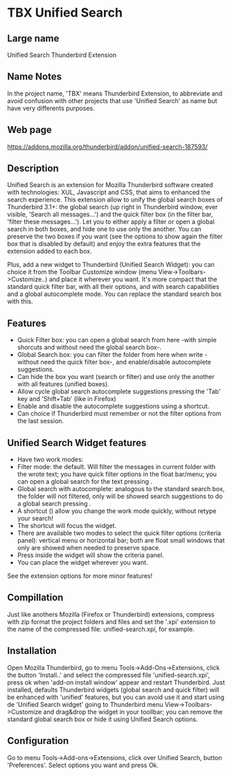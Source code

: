 TBX Unified Search
==================

Large name
-----------
Unified Search Thunderbird Extension

Name Notes
----------
In the project name, 'TBX' means Thunderbird Extension, to abbreviate and avoid confusion with other projects that use 'Unified Search' as name but have very differents purposes.

Web page
--------
https://addons.mozilla.org/thunderbird/addon/unified-search-187593/

Description
-----------
Unified Search is an extension for Mozilla Thunderbird software created with technologies: XUL, Javascript and CSS, that aims to enhanced the search experience.
This extension allow to unify the global search boxes of Thunderbird 3.1+: the global search (up right in Thunderbird window, ever visible, 'Search all messages...') and the quick filter box (in the filter bar, 'filter these messages...').
Let you to either apply a filter or open a global search in both boxes, and hide one to use only the another.
You can preserve the two boxes if you want (see the options to show again the filter box that is disabled by default) and enjoy the extra features that the extension added to each box.

Plus, add a new widget to Thunderbird (Unified Search Widget): you can choice it from the Toolbar Customize window (menu View->Toolbars->Customize..) and place it wherever you want. It's more compact that the standard quick filter bar, with all their options, and with search capabilities and a global autocomplete mode. You can replace the standard search box with this.

Features
--------
- Quick Filter box: you can open a global search from here -with simple shorcuts and without need the global search box-.
- Global Search box: you can filter the folder from here when write -without need the quick filter box-, and enable/disable autocomplete suggestions.
- Can hide the box you want (search or filter) and use only the another with all features (unified boxes).
- Allow cycle global search autocomplete suggestions pressing the 'Tab' key and 'Shift+Tab' (like in Firefox)
- Enable and disable the autocomplete suggestions using a shortcut.
- Can choice if Thunderbird must remember or not the filter options from the last session.

Unified Search Widget features
------------------------------
- Have two work modes:
- Filter mode: the default. Will filter the messages in current folder with the wrote text; you have quick filter options in the float bar/menu; you can open a global search for the text pressing .
- Global search with autocomplete: analogous to the standard search box, the folder will not filtered, only will be showed search suggestions to do a global search pressing .
- A shortcut () allow you change the work mode quickly, without retype your search!
- The shortcut will focus the widget.
- There are available two modes to select the quick filter options (criteria panel): vertical menu or horizontal bar; both are float small windows that only are showed when needed to preserve space.
- Press inside the widget will show the criteria panel.
- You can place the widget wherever you want.

See the extension options for more minor features!

Compillation
------------
Just like anothers Mozilla (Firefox or Thunderbird) extensions, compress with zip format the project folders and files and set the '.xpi' extension to the name of the compressed file: unified-search.xpi, for example.

Installation
------------
Open Mozilla Thunderbird, go to menu Tools->Add-Ons->Extensions, click the button 'Install..' and select the compressed file 'unified-search.xpi', press ok when 'add-on install window' appear and restart Thunderbird.
Just installed, defaults Thunderbird widgets (global search and quick filter) will be enhanced with 'unified' features, but you can avoid use it and start using de 'Unified Search widget' going to Thunderbird menu View->Toolbars->Customize and drag&drop the widget in your toollbar; you can remove the standard global search box or hide it using Unified Search options.

Configuration
-------------
Go to menu Tools->Add-ons->Extensions, click over Unified Search, button 'Preferences'. Select options you want and press Ok.
